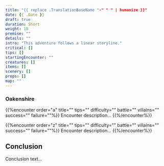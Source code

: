 ```yaml
---
title: "{{ replace .TranslationBaseName "-" " " | humanize }}"
date: {{ .Date }}
draft: true
duration: Short
weight: 10
premise: ""
details: ""
intro: "This adventure follows a linear storyline."
critical: []
tips: []
startingEncounter: ""
creatures: []
items: []
scenery: []
props: []
map: ""
---
```


### Oakenshire

{{%encounter order="a" title="" tips="" difficulty="" battle="" villains="" success="" failure=""%}}
Encounter description...
{{%/encounter%}}

{{%encounter order="z" title="" tips="" difficulty="" battle="" villains="" success="" failure=""%}}
Encounter description...
{{%/encounter%}}

## Conclusion

Conclusion text...
